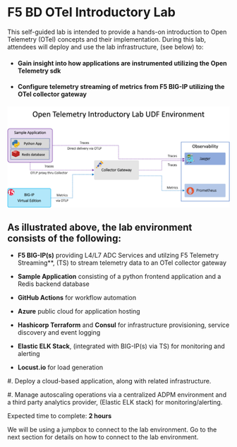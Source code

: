 F5 BD OTel Introductory Lab
============================================================================

This self-guided lab is intended to provide a hands-on introduction to Open Telemetry (OTel) concepts and their implementation.  During this lab, attendees will deploy and use the lab infrastructure, (see below) to:
 - #### Gain insight into how applications are instrumented utilizing the Open Telemetry sdk
 - #### Configure telemetry streaming of metrics from F5 BIG-IP utilizing the OTel collector gateway 

<img src="images/labenv.png" alt="Flowers">


As illustrated above, the lab environment consists of the following:
   - 
   - **F5 BIG-IP(s)** providing L4/L7 ADC Services and utilzing F5 Telemetry Streaming**, (TS) to stream telemetry data to an OTel collector gateway
   - **Sample Application** consisting of a python frontend application and a Redis backend database

   - **GitHub Actions** for workflow automation 
   - **Azure** public cloud for application hosting
   - **Hashicorp Terraform** and **Consul** for infrastructure provisioning, service discovery and event logging
   - **Elastic ELK Stack**, (integrated with BIG-IP(s) via TS) for monitoring and alerting
   - **Locust.io** for load generation

#. Deploy a cloud-based application, along with related infrastructure. 

#. Manage autoscaling operations via a centralized ADPM environment and a third party analytics provider, (Elastic ELK stack) for
   monitoring/alerting.

Expected time to complete: **2 hours**

We will be using a jumpbox to connect to the lab environment. Go to the next section for details on how to connect to the lab environment.
